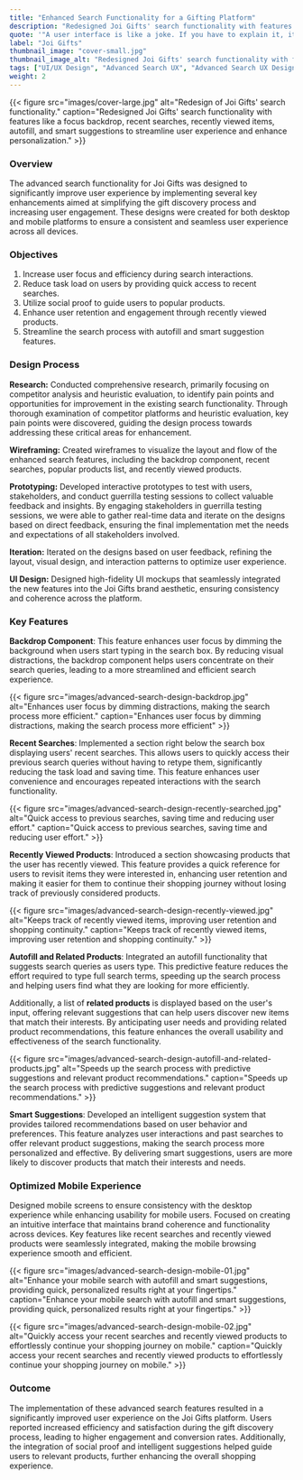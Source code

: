 ```yaml
---
title: "Enhanced Search Functionality for a Gifting Platform"
description: "Redesigned Joi Gifts' search functionality with features like a focus backdrop, recent searches, recently viewed items, autofill, and smart suggestions to streamline user experience and enhance personalization."
quote: '"A user interface is like a joke. If you have to explain it, it’s not that good." - Martin LeBlanc'
label: "Joi Gifts"
thumbnail_image: "cover-small.jpg"
thumbnail_image_alt: "Redesigned Joi Gifts' search functionality with features like a focus backdrop, recent searches, recently viewed items, autofill, and smart suggestions to streamline user experience and enhance personalization."
tags: ["UI/UX Design", "Advanced Search UX", "Advanced Search UX Design", "Smart Suggestions UI Design", "Advanced Search UX Design", "Search UX Design", "Advanced Search UX Principles", "The Best Practices for Advanced Search"]
weight: 2
---
```


{{< figure 
    src="images/cover-large.jpg"
    alt="Redesign of Joi Gifts' search functionality."
    caption="Redesigned Joi Gifts' search functionality with features like a focus backdrop, recent searches, recently viewed items, autofill, and smart suggestions to streamline user experience and enhance personalization." >}}

### Overview

The advanced search functionality for Joi Gifts was designed to significantly improve user experience by implementing several key enhancements aimed at simplifying the gift discovery process and increasing user engagement. These designs were created for both desktop and mobile platforms to ensure a consistent and seamless user experience across all devices.

### Objectives

1. Increase user focus and efficiency during search interactions.
2. Reduce task load on users by providing quick access to recent searches.
3. Utilize social proof to guide users to popular products.
4. Enhance user retention and engagement through recently viewed products.
5. Streamline the search process with autofill and smart suggestion features.

### Design Process

**Research:** Conducted comprehensive research, primarily focusing on competitor analysis and heuristic evaluation, to identify pain points and opportunities for improvement in the existing search functionality. Through thorough examination of competitor platforms and heuristic evaluation, key pain points were discovered, guiding the design process towards addressing these critical areas for enhancement.

**Wireframing:** Created wireframes to visualize the layout and flow of the enhanced search features, including the backdrop component, recent searches, popular products list, and recently viewed products.

**Prototyping:** Developed interactive prototypes to test with users, stakeholders, and conduct guerrilla testing sessions to collect valuable feedback and insights. By engaging stakeholders in guerrilla testing sessions, we were able to gather real-time data and iterate on the designs based on direct feedback, ensuring the final implementation met the needs and expectations of all stakeholders involved.

**Iteration:** Iterated on the designs based on user feedback, refining the layout, visual design, and interaction patterns to optimize user experience.

**UI Design:** Designed high-fidelity UI mockups that seamlessly integrated the new features into the Joi Gifts brand aesthetic, ensuring consistency and coherence across the platform.

### Key Features

**Backdrop Component**: This feature enhances user focus by dimming the background when users start typing in the search box. By reducing visual distractions, the backdrop component helps users concentrate on their search queries, leading to a more streamlined and efficient search experience.

{{< figure 
    src="images/advanced-search-design-backdrop.jpg"
    alt="Enhances user focus by dimming distractions, making the search process more efficient."
    caption="Enhances user focus by dimming distractions, making the search process more efficient" >}}

**Recent Searches**: Implemented a section right below the search box displaying users' recent searches. This allows users to quickly access their previous search queries without having to retype them, significantly reducing the task load and saving time. This feature enhances user convenience and encourages repeated interactions with the search functionality.

{{< figure 
    src="images/advanced-search-design-recently-searched.jpg"
    alt="Quick access to previous searches, saving time and reducing user effort."
    caption="Quick access to previous searches, saving time and reducing user effort." >}}

**Recently Viewed Products**: Introduced a section showcasing products that the user has recently viewed. This feature provides a quick reference for users to revisit items they were interested in, enhancing user retention and making it easier for them to continue their shopping journey without losing track of previously considered products.

{{< figure 
    src="images/advanced-search-design-recently-viewed.jpg"
    alt="Keeps track of recently viewed items, improving user retention and shopping continuity."
    caption="Keeps track of recently viewed items, improving user retention and shopping continuity." >}}

**Autofill and Related Products**: Integrated an autofill functionality that suggests search queries as users type. This predictive feature reduces the effort required to type full search terms, speeding up the search process and helping users find what they are looking for more efficiently.

Additionally, a list of **related products** is displayed based on the user's input, offering relevant suggestions that can help users discover new items that match their interests. By anticipating user needs and providing related product recommendations, this feature enhances the overall usability and effectiveness of the search functionality.

{{< figure 
    src="images/advanced-search-design-autofill-and-related-products.jpg"
    alt="Speeds up the search process with predictive suggestions and relevant product recommendations."
    caption="Speeds up the search process with predictive suggestions and relevant product recommendations." >}}

**Smart Suggestions**: Developed an intelligent suggestion system that provides tailored recommendations based on user behavior and preferences. This feature analyzes user interactions and past searches to offer relevant product suggestions, making the search process more personalized and effective. By delivering smart suggestions, users are more likely to discover products that match their interests and needs.

### Optimized Mobile Experience

Designed mobile screens to ensure consistency with the desktop experience while enhancing usability for mobile users. Focused on creating an intuitive interface that maintains brand coherence and functionality across devices. Key features like recent searches and recently viewed products were seamlessly integrated, making the mobile browsing experience smooth and efficient.

{{< figure 
    src="images/advanced-search-design-mobile-01.jpg"
    alt="Enhance your mobile search with autofill and smart suggestions, providing quick, personalized results right at your fingertips."
    caption="Enhance your mobile search with autofill and smart suggestions, providing quick, personalized results right at your fingertips." >}}

{{< figure 
    src="images/advanced-search-design-mobile-02.jpg"
    alt="Quickly access your recent searches and recently viewed products to effortlessly continue your shopping journey on mobile."
    caption="Quickly access your recent searches and recently viewed products to effortlessly continue your shopping journey on mobile." >}}

### Outcome

The implementation of these advanced search features resulted in a significantly improved user experience on the Joi Gifts platform. Users reported increased efficiency and satisfaction during the gift discovery process, leading to higher engagement and conversion rates. Additionally, the integration of social proof and intelligent suggestions helped guide users to relevant products, further enhancing the overall shopping experience.